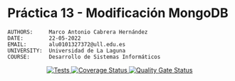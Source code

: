 # Práctica 13 - Modificación MongoDB

```text
AUTHORS:     Marco Antonio Cabrera Hernández
DATE:        22-05-2022
EMAIL:       alu0101327372@ull.edu.es
UNIVERSITY:  Universidad de La Laguna
COURSE:      Desarrollo de Sistemas Informáticos
```

<p align='center'>
    <a href='https://github.com/ULL-ESIT-INF-DSI-2122/pract13-mod-alu0101327372/actions/workflows/test.js.yml'>
      <img alt='Tests' src='https://github.com/ULL-ESIT-INF-DSI-2122/pract13-mod-alu0101327372/actions/workflows/test.js.yml/badge.svg'/>
    </a>
  <a href='https://coveralls.io/github/ULL-ESIT-INF-DSI-2122/pract13-mod-alu0101327372?branch=main'>
    <img alt='Coverage Status' src='https://coveralls.io/repos/github/ULL-ESIT-INF-DSI-2122/pract13-mod-alu0101327372/badge.svg?branch=main'/>
  </a>

  <a href='https://sonarcloud.io/summary/new_code?id=ULL-ESIT-INF-DSI-2122_pract13-mod-alu0101327372'>
    <img alt='Quality Gate Status' src='https://sonarcloud.io/api/project_badges/measure?project=ULL-ESIT-INF-DSI-2122_pract13-mod-alu0101327372&metric=alert_status'/>
  </a>
</p>
